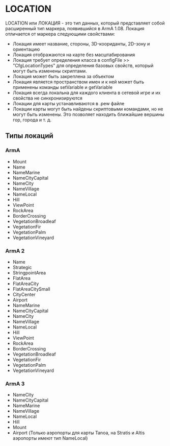 # LOCATION
LOCATION или ЛОКАЦИЯ - это тип данных, который представляет собой расширенный тип маркера, появившийся в ArmA 1.08. Локация отличается от маркера следующими свойствами:
* Локация имеет название, стороны, 3D-коориданты, 2D-зону и ориентацию
* Локация отображаются на карте без масштабирования
* Локация требует определения класса в configFile >> "CfgLocationTypes" для определения базовых свойств, который могут быть изменены скриптами.
* Локация может быть закреплена за объектом
* Локация является пространством имен и к ней может быть применены команды setVariable и getVariable
* Локация всегда локальна для каждого клиента в сетевой игре и их свойства не синхронизируются
* Локации для карты устанавливаются в .pew файле
* Локации карты могут быть найдены скриптовыми командами, но не могут быть изменены. Это позволяет находить ближайшие вершины гор, города и т. д.
## Типы локаций
### ArmA
* Mount
* Name
* NameMarine
* NameCityCapital
* NameCity
* NameVillage
* NameLocal
* Hill
* ViewPoint
* RockArea
* BorderCrossing
* VegetationBroadleaf
* VegetationFir
* VegetationPalm
* VegetationVineyard
### ArmA 2
* Name
* Strategic
* StringpointArea
* FlatArea
* FlatAreaCity
* FlatAreaCitySmall
* CityCenter
* Airport
* NameMarine
* NameCityCapital
* NameCity
* NameVillage
* NameLocal
* Hill
* ViewPoint
* RockArea
* BorderCrossing
* VegetationBroadleaf
* VegetationFir
* VegetationPalm
* VegetationVineyard
### ArmA 3
* NameCity
* NameCityCapital
* NameMarine
* NameVillage
* NameLocal
* Hill
* Mount
* Airport (Только аэропорты для карты Tanoa, на Stratis и Altis аэропорты имеют тип NameLocal)